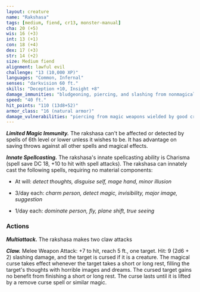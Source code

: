```yaml
---
layout: creature
name: "Rakshasa"
tags: [medium, fiend, cr13, monster-manual]
cha: 20 (+5)
wis: 16 (+3)
int: 13 (+1)
con: 18 (+4)
dex: 17 (+3)
str: 14 (+2)
size: Medium fiend
alignment: lawful evil
challenge: "13 (10,000 XP)"
languages: "Common, Infernal"
senses: "darkvision 60 ft."
skills: "Deception +10, Insight +8"
damage_immunities: "bludgeoning, piercing, and slashing from nonmagical weapons"
speed: "40 ft."
hit_points: "110 (13d8+52)"
armor_class: "16 (natural armor)"
damage_vulnerabilities: "piercing from magic weapons wielded by good creatures"
---
```


***Limited Magic Immunity.*** The rakshasa can't be affected or detected by spells of 6th level or lower unless it wishes to be. It has advantage on saving throws against all other spells and magical effects.

***Innate Spellcasting.*** The rakshasa's innate spellcasting ability is Charisma (spell save DC 18, +10 to hit with spell attacks). The rakshasa can innately cast the following spells, requiring no material components:

* At will: <i>detect thoughts, disguise self, mage hand, minor illusion</i>

* 3/day each: <i>charm person, detect magic, invisibility, major image, suggestion</i>

* 1/day each: <i>dominate person, fly, plane shift, true seeing</i>

### Actions

***Multiattack.*** The rakshasa makes two claw attacks

***Claw.*** Melee Weapon Attack: +7 to hit, reach 5 ft., one target. Hit: 9 (2d6 + 2) slashing damage, and the target is cursed if it is a creature. The magical curse takes effect whenever the target takes a short or long rest, filling the target's thoughts with horrible images and dreams. The cursed target gains no benefit from finishing a short or long rest. The curse lasts until it is lifted by a remove curse spell or similar magic.
